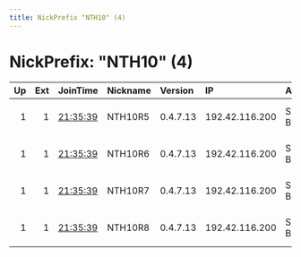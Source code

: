 ```yaml
---
title: NickPrefix "NTH10" (4)
---
```


# NickPrefix: "NTH10" (4)

|   Up |   Ext | JoinTime                                                                                              | Nickname   | Version   | IP             | AS        | CC   |   ORp |   Dirp | OS   | Contact                            |   eFamMembers |
|-----:|------:|:------------------------------------------------------------------------------------------------------|:-----------|:----------|:---------------|:----------|:-----|------:|-------:|:-----|:-----------------------------------|--------------:|
|    1 |     1 | [21:35:39](https://nusenu.github.io/OrNetStats/w/relay/5E0CFFDEA1A56459065B57339AB97A3B72493FCC.html) | NTH10R5    | 0.4.7.13  | 192.42.116.200 | SURF B.V. | nl   |  9004 |      0 | BSD  | email:mail nothingtohide.nl url:no |           290 |
|    1 |     1 | [21:35:39](https://nusenu.github.io/OrNetStats/w/relay/74886241C9E33F36ECCFD573E31E9F8AFD0A2856.html) | NTH10R6    | 0.4.7.13  | 192.42.116.200 | SURF B.V. | nl   |  9005 |      0 | BSD  | email:mail nothingtohide.nl url:no |           290 |
|    1 |     1 | [21:35:39](https://nusenu.github.io/OrNetStats/w/relay/18D7F3BAF1609DB2127F2A685D16BDE6DD5D6A20.html) | NTH10R7    | 0.4.7.13  | 192.42.116.200 | SURF B.V. | nl   |  9006 |      0 | BSD  | email:mail nothingtohide.nl url:no |           290 |
|    1 |     1 | [21:35:39](https://nusenu.github.io/OrNetStats/w/relay/BBC0E1042DD6D131AD8E733689789C3494998A7F.html) | NTH10R8    | 0.4.7.13  | 192.42.116.200 | SURF B.V. | nl   |  9007 |      0 | BSD  | email:mail nothingtohide.nl url:no |           290 |
